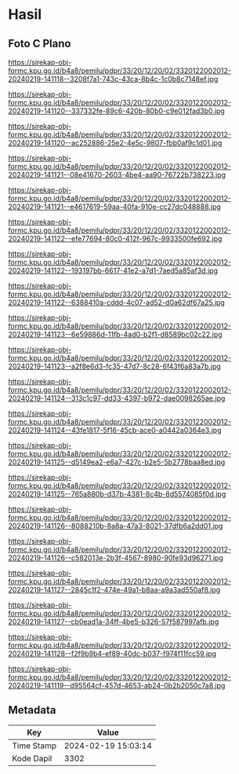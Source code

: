 # Hasil

## Foto C Plano

https://sirekap-obj-formc.kpu.go.id/b4a8/pemilu/pdpr/33/20/12/20/02/3320122002012-20240219-141118--3208f7a1-743c-43ca-8b4c-1c0b8c7148ef.jpg

https://sirekap-obj-formc.kpu.go.id/b4a8/pemilu/pdpr/33/20/12/20/02/3320122002012-20240219-141120--337332fe-89c6-420b-80b0-c9e012fad3b0.jpg

https://sirekap-obj-formc.kpu.go.id/b4a8/pemilu/pdpr/33/20/12/20/02/3320122002012-20240219-141120--ac252886-25e2-4e5c-9807-fbb0af9c1d01.jpg

https://sirekap-obj-formc.kpu.go.id/b4a8/pemilu/pdpr/33/20/12/20/02/3320122002012-20240219-141121--08e41670-2603-4be4-aa90-76722b738223.jpg

https://sirekap-obj-formc.kpu.go.id/b4a8/pemilu/pdpr/33/20/12/20/02/3320122002012-20240219-141121--e4617619-59aa-40fa-910e-cc27dc048888.jpg

https://sirekap-obj-formc.kpu.go.id/b4a8/pemilu/pdpr/33/20/12/20/02/3320122002012-20240219-141122--efe77694-80c0-412f-967c-9933500fe692.jpg

https://sirekap-obj-formc.kpu.go.id/b4a8/pemilu/pdpr/33/20/12/20/02/3320122002012-20240219-141122--193197bb-6617-41e2-a7d1-7aed5a85af3d.jpg

https://sirekap-obj-formc.kpu.go.id/b4a8/pemilu/pdpr/33/20/12/20/02/3320122002012-20240219-141122--6388410a-cddd-4c07-ad52-d0a62df67a25.jpg

https://sirekap-obj-formc.kpu.go.id/b4a8/pemilu/pdpr/33/20/12/20/02/3320122002012-20240219-141123--6e59886d-11fb-4ad0-b2f1-d8589bc02c22.jpg

https://sirekap-obj-formc.kpu.go.id/b4a8/pemilu/pdpr/33/20/12/20/02/3320122002012-20240219-141123--a2f8e6d3-fc35-47d7-8c28-6f43f6a83a7b.jpg

https://sirekap-obj-formc.kpu.go.id/b4a8/pemilu/pdpr/33/20/12/20/02/3320122002012-20240219-141124--313c1c97-dd33-4397-b972-dae0098265ae.jpg

https://sirekap-obj-formc.kpu.go.id/b4a8/pemilu/pdpr/33/20/12/20/02/3320122002012-20240219-141124--43fe1817-5f16-45cb-ace0-a0442a0364e3.jpg

https://sirekap-obj-formc.kpu.go.id/b4a8/pemilu/pdpr/33/20/12/20/02/3320122002012-20240219-141125--d5149ea2-e6a7-427c-b2e5-5b2778baa8ed.jpg

https://sirekap-obj-formc.kpu.go.id/b4a8/pemilu/pdpr/33/20/12/20/02/3320122002012-20240219-141125--765a880b-d37b-4381-8c4b-8d5574085f0d.jpg

https://sirekap-obj-formc.kpu.go.id/b4a8/pemilu/pdpr/33/20/12/20/02/3320122002012-20240219-141126--8088210b-8a8a-47a3-8021-37dfb6a2dd01.jpg

https://sirekap-obj-formc.kpu.go.id/b4a8/pemilu/pdpr/33/20/12/20/02/3320122002012-20240219-141126--c582013e-2b3f-4567-8980-90fe93d96271.jpg

https://sirekap-obj-formc.kpu.go.id/b4a8/pemilu/pdpr/33/20/12/20/02/3320122002012-20240219-141127--2845c1f2-474e-49a1-b8aa-a9a3ad550af8.jpg

https://sirekap-obj-formc.kpu.go.id/b4a8/pemilu/pdpr/33/20/12/20/02/3320122002012-20240219-141127--cb0ead1a-34ff-4be5-b326-57f587997afb.jpg

https://sirekap-obj-formc.kpu.go.id/b4a8/pemilu/pdpr/33/20/12/20/02/3320122002012-20240219-141128--f2f9b9b4-ef89-40dc-b037-f974f11fcc59.jpg

https://sirekap-obj-formc.kpu.go.id/b4a8/pemilu/pdpr/33/20/12/20/02/3320122002012-20240219-141119--d95564cf-457d-4653-ab24-0b2b2050c7a8.jpg


## Metadata

| Key        | Value               |
| ---------- | ------------------- |
| Time Stamp | 2024-02-19 15:03:14 |
| Kode Dapil | 3302                |




